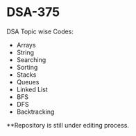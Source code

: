 # DSA-375

DSA Topic wise Codes:
* Arrays<br />
* String<br />
* Searching<br />
* Sorting<br />
* Stacks<br />
* Queues<br />
* Linked List<br />
* BFS<br />
* DFS<br />
* Backtracking<br />
      
**Repository is still under editing process.
